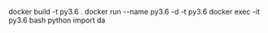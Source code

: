 docker build -t py3.6 .
docker run --name py3.6 -d -t py3.6
docker exec -it py3.6 bash
python
import da
